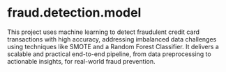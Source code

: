 # fraud.detection.model
This project uses machine learning to detect fraudulent credit card transactions with high accuracy, addressing imbalanced data challenges using techniques like SMOTE and a Random Forest Classifier. It delivers a scalable and practical end-to-end pipeline, from data preprocessing to actionable insights, for real-world fraud prevention.
